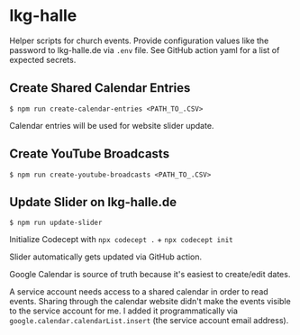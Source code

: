 # lkg-halle

Helper scripts for church events. Provide configuration values like the password to lkg-halle.de via `.env` file. See
GitHub action yaml for
a list of expected secrets.

## Create Shared Calendar Entries

`$ npm run create-calendar-entries <PATH_TO_.CSV>`

Calendar entries will be used for website slider update.

## Create YouTube Broadcasts

`$ npm run create-youtube-broadcasts <PATH_TO_.CSV>`

## Update Slider on lkg-halle.de

`$ npm run update-slider`

Initialize Codecept with `npx codecept .` + `npx codecept init`

Slider automatically gets updated via GitHub action.

Google Calendar is source of truth because it's easiest to create/edit dates.

A service account needs access to a shared calendar in order to read events. Sharing through the calendar website didn't
make the events visible to the service account for me. I added it programmatically
via `google.calendar.calendarList.insert` (the service account email address).
